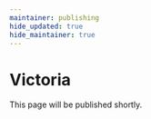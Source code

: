 ```yaml
---
maintainer: publishing
hide_updated: true
hide_maintainer: true
---
```


# Victoria

This page will be published shortly.
